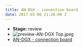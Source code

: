 ```yaml
---
title: AN-DGX - connection board
date: 2017-05-06 21:26:00 Z
---
```


* **Stage:** review
* ![preview-AN-DGX Top.jpeg](/uploads/AN-DGX/preview-AN-DGX%20Top.jpeg)
* [AN-DGX - connection board](/originals/an-dgx/)